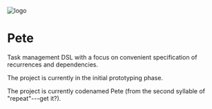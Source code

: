 ![logo](https://cloud.githubusercontent.com/assets/3872922/5234323/f236f8f4-7777-11e4-8e00-8461dde11a38.JPG)

# Pete


Task management DSL with a focus on convenient specification of recurrences and dependencies.

The project is currently in the initial prototyping phase.

The project is currently codenamed Pete (from the second syllable of "repeat"---get it?).
